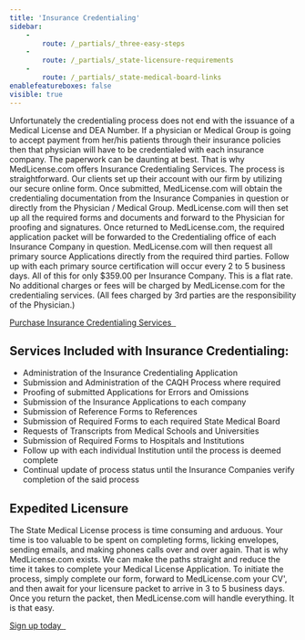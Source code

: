 ```yaml
---
title: 'Insurance Credentialing'
sidebar:
    -
        route: /_partials/_three-easy-steps
    -
        route: /_partials/_state-licensure-requirements
    -
        route: /_partials/_state-medical-board-links
enablefeatureboxes: false
visible: true
---
```


<p>Unfortunately the credentialing process does not end with the issuance of a Medical License and DEA Number. If a physician or Medical Group is going to accept payment from her/his patients through their insurance policies then that physician will have to be credentialed with each insurance company. The paperwork can be daunting at best. That is why MedLicense.com offers Insurance Credentialing Services. The process is straightforward. Our clients set up their account with our firm by utilizing our secure online form. Once submitted, MedLicense.com will obtain the credentialing documentation from the Insurance Companies in question or directly from the Physician / Medical Group. MedLicense.com will then set up all the required forms and documents and forward to the Physician for proofing and signatures. Once returned to MedLicense.com, the required application packet will be forwarded to the Credentialing office of each Insurance Company in question. MedLicense.com will then request all primary source Applications directly from the required third parties. Follow up with each primary source certification will occur every 2 to 5 business days. All of this for only $359.00 per Insurance Company. This is a flat rate. No additional charges or fees will be charged by MedLicense.com for the credentialing services. (All fees charged by 3rd parties are the responsibility of the Physician.)</p>
<p><a class="btn btn-secondary" href="https://www.secure-access.net/~medlicense/maaform/purchaseinsurance.html">Purchase Insurance Credentialing Services <em class="fa fa-sm fa-play" aria-hidden="true">&nbsp;</em></a></p>
<h2 id="mcetoc_1cec8sl0r0">Services Included with Insurance Credentialing:</h2>
<ul>
<li>Administration of the Insurance Credentialing Application</li>
<li>Submission and Administration of the CAQH Process where required</li>
<li>Proofing of submitted Applications for Errors and Omissions</li>
<li>Submission of the Insurance Applications to each company</li>
<li>Submission of Reference Forms to References</li>
<li>Submission of Required Forms to each required State Medical Board</li>
<li>Requests of Transcripts from Medical Schools and Universities</li>
<li>Submission of Required Forms to Hospitals and Institutions</li>
<li>Follow up with each individual Institution until the process is deemed complete</li>
<li>Continual update of process status until the Insurance Companies verify completion of the said process</li>
</ul>
<h2 id="mcetoc_1cec8sl0r1">Expedited Licensure</h2>
<p>The State Medical License process is time consuming and arduous. Your time is too valuable to be spent on completing forms, licking envelopes, sending emails, and making phones calls over and over again. That is why MedLicense.com exists. We can make the paths straight and reduce the time it takes to complete your Medical License Application. To initiate the process, simply complete our form, forward to MedLicense.com your CV', and then await for your licensure packet to arrive in 3 to 5 business days. Once you return the packet, then MedLicense.com will handle everything. It is that easy.</p>
<p><a class="btn btn-secondary" href="../../pricing">Sign up today <em class="fa fa-sm fa-play" aria-hidden="true">&nbsp;</em></a>&nbsp;</p>